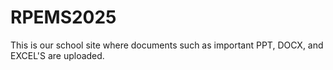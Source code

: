 # RPEMS2025
This is our school site where documents such as important PPT, DOCX, and EXCEL'S are uploaded.
